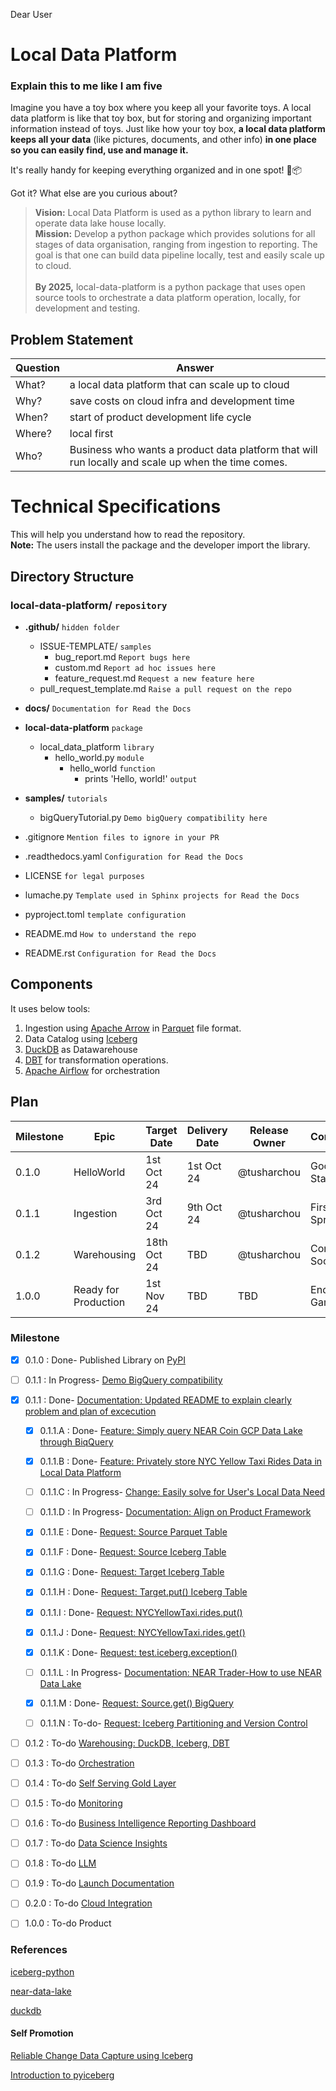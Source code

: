 Dear User
# Local Data Platform
### Explain this to me like I am five 
Imagine you have a toy box where you keep all your favorite toys. 
A local data platform is like that toy box, but for storing and 
organizing important information instead of toys.
Just like how your toy box, 
**a local data platform keeps all your data** 
(like pictures, documents, and other info) **in one place 
so you can easily find, use and manage it.**

It's really handy for keeping everything organized and in one spot! 🌟📦

Got it? What else are you curious about?

> **Vision:** Local Data Platform is used as a python library to learn 
> and operate data lake house locally. <br/>
> **Mission:** Develop a python package which provides solutions for all stages
> of data organisation, ranging from ingestion to reporting. 
> The goal is that one can build data pipeline locally, test and 
> easily scale up to cloud.  <br/>
> <br/>
> **By 2025,** local-data-platform is a python package that uses open source 
> tools to orchestrate a data platform operation, locally, for development 
> and testing. <br/>

## Problem Statement


| Question | Answer                                                                                             |
|----------|----------------------------------------------------------------------------------------------------|
| What?    | a local data platform that can scale up to cloud                                                   |
| Why?     | save costs on cloud infra and development time                                                    |
| When?    | start of product development life cycle                                                            |
| Where?   | local first                                                                                        |
| Who?     | Business who wants a product data platform that will run locally and scale up when the time comes. |

# Technical Specifications
This will help you understand how to read the repository. \
**Note:** The users install the package and the developer import the library.

## Directory Structure

### local-data-platform/ `repository`
- **.github/** `hidden folder`
  - ISSUE-TEMPLATE/ `samples`
    - bug_report.md `Report bugs here`
    - custom.md `Report ad hoc issues here`
    - feature_request.md `Request a new feature here`
  - pull_request_template.md `Raise a pull request on the repo`

- **docs/** `Documentation for Read the Docs`

- **local-data-platform** `package`
  - local_data_platform `library`
    - hello_world.py `module`
      - hello_world `function`
        - prints 'Hello, world!' `output`

- **samples/** `tutorials`
    - bigQueryTutorial.py `Demo bigQuery compatibility here`
- .gitignore `Mention files to ignore in your PR`
- .readthedocs.yaml `Configuration for Read the Docs`
- LICENSE `for legal purposes`
- lumache.py `Template used in Sphinx projects for Read the Docs`
- pyproject.toml `template configuration`
- README.md `How to understand the repo`
- README.rst `Configuration for Read the Docs`


## Components


It uses below tools:
1. Ingestion using [Apache Arrow](https://arrow.apache.org/) in [Parquet](https://parquet.apache.org/) file format.
2. Data Catalog using [Iceberg](https://iceberg.apache.org/)
3. [DuckDB](https://duckdb.org/) as Datawarehouse
4. [DBT](https://www.getdbt.com/) for transformation operations.
5. [Apache Airflow](https://airflow.apache.org/) for orchestration

## Plan

| Milestone | Epic                 | Target Date | Delivery Date | Release Owner   | Comment      |
|-----------|----------------------|-------------|---------------|-----------------|--------------|
| 0.1.0     | HelloWorld           | 1st Oct 24  | 1st Oct 24    | @tusharchou     | Good Start   |
| 0.1.1     | Ingestion            | 3rd Oct 24  | 9th Oct 24    | @tusharchou     | First Sprint | 
| 0.1.2     | Warehousing          | 18th Oct 24 | TBD           | @tusharchou     | Coming Soon  |
| 1.0.0     | Ready for Production | 1st Nov 24  | TBD           | TBD             | End Game     |

  

### Milestone

- [x] 0.1.0 : Done- Published Library on [PyPI](https://pypi.org/project/local-data-platform/)

- [ ] 0.1.1 : In Progress- [Demo BigQuery compatibility](https://github.com/tusharchou/local-data-platform/milestone/2)

- [x] 0.1.1 : Done- [Documentation: Updated README to explain clearly problem and plan of excecution](https://github.com/tusharchou/local-data-platform/issues/6)

  - [x] 0.1.1.A : Done- [Feature: Simply query NEAR Coin GCP Data Lake through BiqQuery](https://github.com/tusharchou/local-data-platform/pull/25)

  - [x] 0.1.1.B : Done- [Feature: Privately store NYC Yellow Taxi Rides Data in Local Data Platform](https://github.com/tusharchou/local-data-platform/pull/26)

  - [ ] 0.1.1.C : In Progress- [Change: Easily solve for User's Local Data Need](https://github.com/tusharchou/local-data-platform/pull/28)

  - [ ] 0.1.1.D : In Progress- [Documentation: Align on Product Framework](https://github.com/tusharchou/local-data-platform/issues/29)

  - [x] 0.1.1.E : Done- [Request: Source Parquet Table](https://github.com/tusharchou/local-data-platform/issues/24)

  - [x] 0.1.1.F : Done- [Request: Source Iceberg Table](https://github.com/tusharchou/local-data-platform/issues/21)

  - [x] 0.1.1.G : Done- [Request: Target Iceberg Table](https://github.com/tusharchou/local-data-platform/issues/22)

  - [x] 0.1.1.H : Done- [Request: Target.put() Iceberg Table](https://github.com/tusharchou/local-data-platform/issues/20)

  - [x] 0.1.1.I : Done- [Request: NYCYellowTaxi.rides.put()](https://github.com/tusharchou/local-data-platform/issues/8)

  - [x] 0.1.1.J : Done- [Request: NYCYellowTaxi.rides.get()](https://github.com/tusharchou/local-data-platform/issues/3)

  - [x] 0.1.1.K : Done- [Request: test.iceberg.exception()](https://github.com/tusharchou/local-data-platform/issues/1)

  - [ ] 0.1.1.L : In Progress- [Documentation: NEAR Trader-How to use NEAR Data Lake](https://github.com/tusharchou/local-data-platform/issues/12)

  - [x] 0.1.1.M : Done- [Request: Source.get() BigQuery](https://github.com/tusharchou/local-data-platform/issues/19)

  - [ ] 0.1.1.N : To-do- [Request: Iceberg Partitioning and Version Control](https://github.com/tusharchou/local-data-platform/issues/29)

- [ ] 0.1.2 : To-do [Warehousing: DuckDB, Iceberg, DBT](https://github.com/tusharchou/local-data-platform/milestone/5)
- [ ] 0.1.3 : To-do [Orchestration](https://github.com/tusharchou/local-data-platform/milestone/6)
- [ ] 0.1.4 : To-do [Self Serving Gold Layer](https://github.com/tusharchou/local-data-platform/milestone/11)
- [ ] 0.1.5 : To-do [Monitoring](https://github.com/tusharchou/local-data-platform/milestone/10)
- [ ] 0.1.6 : To-do [Business Intelligence Reporting Dashboard](https://github.com/tusharchou/local-data-platform/milestone/9)
- [ ] 0.1.7 : To-do [Data Science Insights](https://github.com/tusharchou/local-data-platform/milestone/8)
- [ ] 0.1.8 : To-do [LLM](https://github.com/tusharchou/local-data-platform/milestone/7)
- [ ] 0.1.9 : To-do [Launch Documentation](https://github.com/tusharchou/local-data-platform/milestone/2)
- [ ] 0.2.0 : To-do [Cloud Integration](https://github.com/tusharchou/local-data-platform/milestone/3)
- [ ] 1.0.0 : To-do Product


### References

  

[iceberg-python](https://py.iceberg.apache.org)

[near-data-lake](https://docs.near.org/concepts/advanced/near-lake-framework)

[duckdb](https://duckdb.org/docs/extensions/iceberg.html)

  

#### Self Promotion

  

[Reliable Change Data Capture using Iceberg](https://medium.com/@tushar.choudhary.de/reliable-cdc-apache-spark-ingestion-pipeline-using-iceberg-5d8f0fee6fd6)

[Introduction to pyiceberg](https://medium.com/@tushar.choudhary.de/internals-of-apache-pyiceberg-10c2302a5c8b)